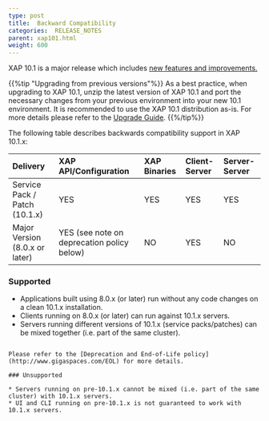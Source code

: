 ```yaml
---
type: post
title:  Backward Compatibility
categories:  RELEASE_NOTES
parent: xap101.html
weight: 600
---
```


XAP 10.1 is a major release which includes [new features and improvements.](./101whats-new.html)

{{%tip "Upgrading from previous versions"%}}
As a best practice, when upgrading to XAP 10.1, unzip the latest version of XAP 10.1 and port the necessary changes from your previous environment into your new 10.1 environment. It is recommended to use the XAP 10.1 distribution as-is. For more details please refer to the [Upgrade Guide](./101upgrading.html).
{{%/tip%}}

The following table describes backwards compatibility support in XAP 10.1.x:


|Delivery|XAP API/Configuration|XAP Binaries|Client-Server|Server-Server|
|:-------------------------------|:-------------------------------------------|:----|:----|:----|
| Service Pack / Patch (10.1.x)  | YES                                        | YES | YES | YES |
| Major Version (8.0.x or later) | YES (see note on deprecation policy below) | NO  | YES | NO  |

### Supported

* Applications built using 8.0.x (or later) run without any code changes on a clean 10.1.x installation.
* Clients running on 8.0.x (or later) can run against 10.1.x servers. 
* Servers running different versions of 10.1.x (service packs/patches) can be mixed together (i.e. part of the same cluster).


```exclamation In extreme cases, a service pack or a patch might break backwards compatibility. In such cases, it will be ed in the the release notes.

Please refer to the [Deprecation and End-of-Life policy](http://www.gigaspaces.com/EOL) for more details.

### Unsupported

* Servers running on pre-10.1.x cannot be mixed (i.e. part of the same cluster) with 10.1.x servers.
* UI and CLI running on pre-10.1.x is not guaranteed to work with 10.1.x servers.
